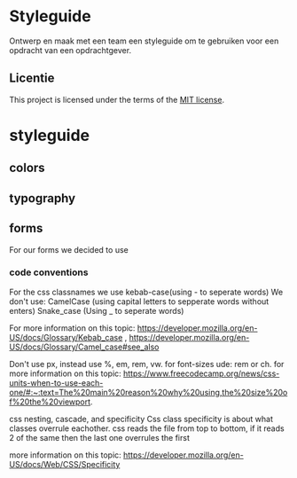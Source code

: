 # Styleguide

Ontwerp en maak met een team een styleguide om te gebruiken voor een opdracht van een opdrachtgever.

## Licentie

This project is licensed under the terms of the [MIT license](./LICENSE).

# styleguide

## colors

## typography

## forms

For our forms we decided to use 


### code conventions


For the css classnames we use kebab-case(using - to seperate words)
We don't use: 
CamelCase (using capital letters to sepperate words without enters) 
Snake_case (Using _ to seperate words) 

For more information on this topic: https://developer.mozilla.org/en-US/docs/Glossary/Kebab_case , https://developer.mozilla.org/en-US/docs/Glossary/Camel_case#see_also

Don't use px, instead use %, em, rem, vw. 
for font-sizes ude: rem or ch.
for more information on this topic: https://www.freecodecamp.org/news/css-units-when-to-use-each-one/#:~:text=The%20main%20reason%20why%20using,the%20size%20of%20the%20viewport.


css nesting, cascade, and specificity
Css class specificity is about what classes overrule eachother. 
css reads the file from top to bottom, if it reads 2 of the same then the last one overrules the first

more information on this topic: https://developer.mozilla.org/en-US/docs/Web/CSS/Specificity 


